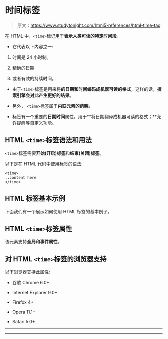 # 时间标签

> 原文：<https://www.studytonight.com/html5-references/html-time-tag>

在 HTML 中，`<time>`标记用于**表示人类可读的特定时间段**。

*   它代表以下内容之一:

1.  时间是 24 小时制。

2.  精确的日期

3.  或者有效的持续时间。

*   由于`<time>`标签是用来将**的日期和时间编码成机器可读的格式**，这样的话，**搜索引擎会对此产生更好的结果**。

*   另外， `<time>`标签属于**内联元素的范畴。**

*   <time>标签有一个重要的**日期时间**属性，用于**将日期翻译成机器可读的格式；**允许提醒等自定义功能。</time>

## HTML `<time>`标签语法和用法

`<time>`标签需要**开始(开启)标签**和**结束(关闭)标签**。

以下是在 HTML 代码中使用<time>标签的语法:</time>

```
<time>
..content here
</time>
```

## HTML <time>标签基本示例</time>

下面我们有一个展示如何使用 HTML <time>标签的基本例子。</time>

## HTML `<time>`标签属性

该元素支持**全局和事件属性**。

## 对 HTML `<time>`标签的浏览器支持

以下浏览器支持此属性:

*   谷歌 Chrome 6.0+

*   Internet Explorer 9.0+

*   Firefox 4+

*   Opera 11.1+

*   Safari 5.0+

* * *

* * *